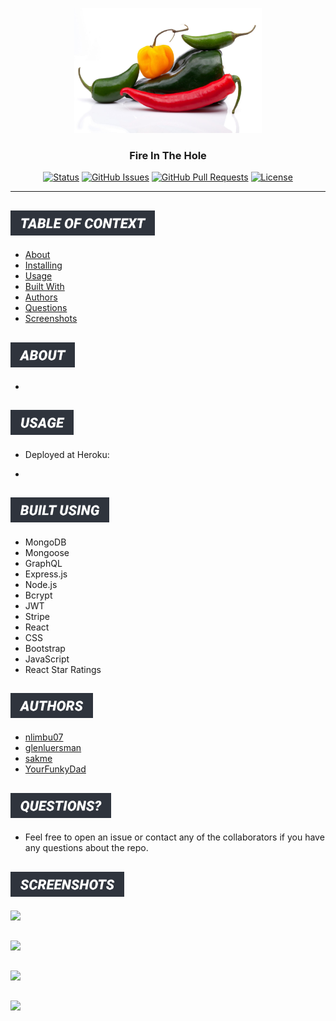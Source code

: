 <p align="center">
 <img width=300px height=200px src="./client/public/images/Pepper-Banner.jpeg" alt="Project logo"></a>
</p>

<h3 align="center">Fire In The Hole</h3>

<div align="center">

[![Status](https://img.shields.io/badge/status-active-success.svg)]()
[![GitHub Issues](https://img.shields.io/github/issues/YourFunkyDad/Hot-Sauce.svg)](https://github.com/YourFunkyDad/Hot-Sauce/issues)
[![GitHub Pull Requests](https://img.shields.io/github/issues-pr/YourFunkyDad/Hot-Sauce.svg)](https://github.com/YourFunkyDad/Hot-Sauce/pulls)
[![License](https://img.shields.io/badge/license-MIT-blue.svg)](/LICENSE)

</div>

---

## <img src="https://github.com/teamjuli0/readme-badges/blob/main/themes/clean-dark/menu-categories/table-of-context.png?raw=true" style="height: 40px">

- [About](#about)
- [Installing](#installing)
- [Usage](#usage)
- [Built With](#built_using)
- [Authors](#authors)
- [Questions](#questions)
- [Screenshots](#screenshots)

## <img id="about" src="https://github.com/teamjuli0/readme-badges/blob/main/themes/clean-dark/menu-categories/about.png?raw=true" style="height: 40px">

- 

## <img id="usage" src="https://github.com/teamjuli0/readme-badges/blob/main/themes/clean-dark/menu-categories/usage.png?raw=true" style="height: 40px">

- Deployed at Heroku: 

- 

## <img id="built_using" src="https://github.com/teamjuli0/readme-badges/blob/main/themes/clean-dark/menu-categories/built-using.png?raw=true" style="height: 40px">

- MongoDB
- Mongoose
- GraphQL
- Express.js
- Node.js
- Bcrypt
- JWT
- Stripe
- React
- CSS
- Bootstrap
- JavaScript
- React Star Ratings

## <img id="authors" src="https://github.com/teamjuli0/readme-badges/blob/main/themes/clean-dark/menu-categories/authors.png?raw=true" style="height: 40px">

- [nlimbu07](https://github.com/nlimbu07)
- [glenluersman](https://github.com/glenluersman)
- [sakme](https://github.com/sakme)
- [YourFunkyDad](https://github.com/YourFunkyDad)

## <img id="questions" src="https://github.com/teamjuli0/readme-badges/blob/main/themes/clean-dark/menu-categories/questions-alt.png?raw=true" style="height: 40px">

- Feel free to open an issue or contact any of the collaborators if you have any questions about the repo.

## <img id="screenshots" src="https://github.com/teamjuli0/readme-badges/blob/main/themes/clean-dark/menu-categories/screenshots.png?raw=true" style="height: 40px">

<img style="margin: 0 0 15px 0" src="./client/public/images/.PNG" ></a>

<img style="margin: 0 0 15px 0" src="./client/public/images/.PNG" ></a>

<img style="margin: 0 0 15px 0" src="./client/public/images/.PNG" ></a>

<img style="margin: 0 0 15px 0" src="./client/public/images/.PNG" ></a>
